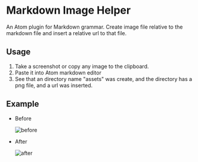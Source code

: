 # Markdown Image Helper

An Atom plugin for Markdown grammar. Create image file relative to the markdown file and insert a relative url to that file.

## Usage
1. Take a screenshot or copy any image to the clipboard.
2. Paste it into Atom markdown editor
3. See that an directory name "assets" was create, and the directory has a png file, and a url was inserted.

## Example
* Before

    ![before](https://github.com/bigyuki/markdown-image-helper/raw/master/assets/README-31bb2.png)

* After

    ![after](https://github.com/bigyuki/markdown-image-helper/raw/master/assets/README-d1eba.png)
